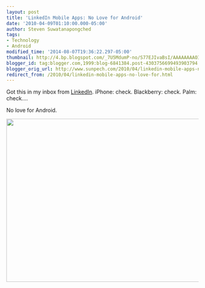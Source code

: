 ```yaml
---
layout: post
title: 'LinkedIn Mobile Apps: No Love for Android'
date: '2010-04-09T01:10:00.000-05:00'
author: Steven Suwatanapongched
tags:
- Technology
- Android
modified_time: '2014-08-07T19:36:22.297-05:00'
thumbnail: http://4.bp.blogspot.com/_7U5MdumP-no/S77EJIvaBsI/AAAAAAAAOIw/9EPHSPihs2s/s72-c/linkedin_mobile_no_love_for_android.png
blogger_id: tag:blogger.com,1999:blog-6841384.post-4303756699493903794
blogger_orig_url: http://www.sunpech.com/2010/04/linkedin-mobile-apps-no-love-for.html
redirect_from: /2010/04/linkedin-mobile-apps-no-love-for.html
---
```


Got this in my inbox from <a href="http://www.linkedin.com/">LinkedIn</a>.  iPhone: check.  Blackberry: check.  Palm: check....

No love for Android.

<img border="0" height="427" src="http://4.bp.blogspot.com/_7U5MdumP-no/S77EJIvaBsI/AAAAAAAAOIw/9EPHSPihs2s/s640/linkedin_mobile_no_love_for_android.png" width="640" />